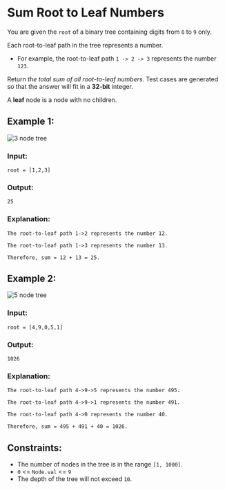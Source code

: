 # Sum Root to Leaf Numbers
You are given the `root` of a binary tree containing digits from `0` to `9` only.

Each root-to-leaf path in the tree represents a number.
- For example, the root-to-leaf path `1 -> 2 -> 3` represents the number `123`.

Return *the total sum of all root-to-leaf numbers.* Test cases are generated so that the answer will fit in a **32-bit** integer.

A **leaf** node is a node with no children.

 

## Example 1:
![3 node tree](https://assets.leetcode.com/uploads/2021/02/19/num1tree.jpg)
### Input: 
`root = [1,2,3]`

### Output: 
`25`

### Explanation:
`The root-to-leaf path 1->2 represents the number 12.`

`The root-to-leaf path 1->3 represents the number 13.`

`Therefore, sum = 12 + 13 = 25.`



## Example 2:
![5 node tree](https://assets.leetcode.com/uploads/2021/02/19/num2tree.jpg)
### Input: 
`root = [4,9,0,5,1]`

### Output: 
`1026`

### Explanation:
`The root-to-leaf path 4->9->5 represents the number 495.`

`The root-to-leaf path 4->9->1 represents the number 491.`

`The root-to-leaf path 4->0 represents the number 40.`

`Therefore, sum = 495 + 491 + 40 = 1026.`
 


## Constraints:
- The number of nodes in the tree is in the range `[1, 1000]`.
- `0` <= `Node.val` <= `9`
- The depth of the tree will not exceed `10`.
